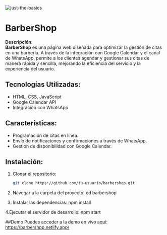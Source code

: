 ![just-the-basics](https://i.pinimg.com/736x/02/30/93/023093eb5922d9a2e50884db2fe4136c.jpg)
# BarberShop

**Descripción**:  
**BarberShop** es una página web diseñada para optimizar la gestión de citas en una barbería. A través de la integración con Google Calendar y el canal de WhatsApp, permite a los clientes agendar y gestionar sus citas de manera rápida y sencilla, mejorando la eficiencia del servicio y la experiencia del usuario.

## Tecnologías Utilizadas:
- HTML, CSS, JavaScript
- Google Calendar API
- Integración con WhatsApp

## Características:
- Programación de citas en línea.
- Envío de notificaciones y confirmaciones a través de WhatsApp.
- Gestión de disponibilidad con Google Calendar.

## Instalación:

1. Clonar el repositorio:
   ```bash
   git clone https://github.com/tu-usuario/barbershop.git
2. Navegar a la carpeta del proyecto:
    cd barbershop
   
3. Instalar las dependencias:
   npm install

4.Ejecutar el servidor de desarrollo:
  npm start

##Demo
Puedes acceder a la demo en vivo aquí: https://barbershpp.netlify.app/
